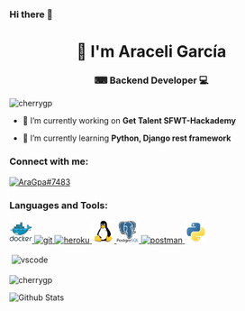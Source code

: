 ### Hi there 👋

<h1 align="center">🌟 I'm Araceli García</h1>
<h3 align="center">⌨ Backend Developer 💻</h3>

<p align="left"> <img src="https://komarev.com/ghpvc/?username=cherrygp&label=Profile%20views&color=0e75b6&style=flat" alt="cherrygp" /> </p>

- 🔭 I’m currently working on **Get Talent SFWT-Hackademy**

- 🌱 I’m currently learning **Python, Django rest framework**

<h3 align="left">Connect with me:</h3>
<p align="left">
<a href="https://discord.gg/AraGpa#7483" target="blank"><img align="center" src="https://raw.githubusercontent.com/rahuldkjain/github-profile-readme-generator/master/src/images/icons/Social/discord.svg" alt="AraGpa#7483" height="30" width="40" /></a>
</p>

<h3 align="left">Languages and Tools:</h3>
<p align="left"> <a href="https://www.docker.com/" target="_blank" rel="noreferrer"> <img src="https://raw.githubusercontent.com/devicons/devicon/master/icons/docker/docker-original-wordmark.svg" alt="docker" width="40" height="40"/> </a> <a href="https://git-scm.com/" target="_blank" rel="noreferrer"> <img src="https://www.vectorlogo.zone/logos/git-scm/git-scm-icon.svg" alt="git" width="40" height="40"/> </a> <a href="https://heroku.com" target="_blank" rel="noreferrer"> <img src="https://www.vectorlogo.zone/logos/heroku/heroku-icon.svg" alt="heroku" width="40" height="40"/> </a> <a href="https://www.linux.org/" target="_blank" rel="noreferrer"> <img src="https://raw.githubusercontent.com/devicons/devicon/master/icons/linux/linux-original.svg" alt="linux" width="40" height="40"/> </a> <a href="https://www.postgresql.org" target="_blank" rel="noreferrer"> <img src="https://raw.githubusercontent.com/devicons/devicon/master/icons/postgresql/postgresql-original-wordmark.svg" alt="postgresql" width="40" height="40"/> </a> <a href="https://postman.com" target="_blank" rel="noreferrer"> <img src="https://www.vectorlogo.zone/logos/getpostman/getpostman-icon.svg" alt="postman" width="40" height="40"/> </a> <a href="https://www.python.org" target="_blank" rel="noreferrer"> <img src="https://raw.githubusercontent.com/devicons/devicon/master/icons/python/python-original.svg" alt="python" width="40" height="40"/> </a> </p>
<img src="https://img.shields.io/badge/Visual_Studio_Code-0078D4?style=for-the-badge&logo=visual%20studio%20code&logoColor=white" alt="vscode" style="vertical-align:top; margin:4px"> 

<p><img align="center" src="https://github-readme-stats.vercel.app/api/top-langs?username=cherrygp&show_icons=true&locale=en&layout=compact" alt="cherrygp" /></p>

![Github Stats](https://github-readme-stats.vercel.app/api?username=cherrygp&count_private=true&show_icons=true&include_all_commits=true)

